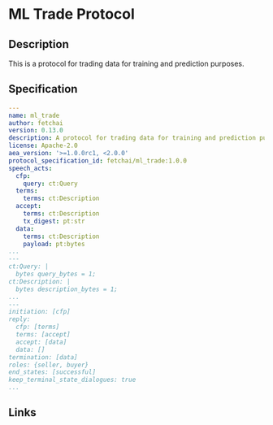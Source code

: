 # ML Trade Protocol

## Description

This is a protocol for trading data for training and prediction purposes.

## Specification

```yaml
---
name: ml_trade
author: fetchai
version: 0.13.0
description: A protocol for trading data for training and prediction purposes.
license: Apache-2.0
aea_version: '>=1.0.0rc1, <2.0.0'
protocol_specification_id: fetchai/ml_trade:1.0.0
speech_acts:
  cfp:
    query: ct:Query
  terms:
    terms: ct:Description
  accept:
    terms: ct:Description
    tx_digest: pt:str
  data:
    terms: ct:Description
    payload: pt:bytes
...
---
ct:Query: |
  bytes query_bytes = 1;
ct:Description: |
  bytes description_bytes = 1;
...
---
initiation: [cfp]
reply:
  cfp: [terms]
  terms: [accept]
  accept: [data]
  data: []
termination: [data]
roles: {seller, buyer}
end_states: [successful]
keep_terminal_state_dialogues: true
...
```

## Links
